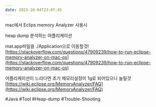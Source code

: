 ```yaml
---
date: 2023-10-04T23:07:45
---
```

mac에서 Eclips memory Analyzer 사용시

heap dump 분석하는 어플리케이션

mat.app파일을 ./Application으로 이동할것!  
[https://stackoverflow.com/questions/47909239/how-to-run-eclipse-memory-analyzer-on-mac-os](https://stackoverflow.com/questions/47909239/how-to-run-eclipse-memory-analyzer-on-mac-os)

어플리케이션이 느리다면 초기 메모리설정이 1g로 되어있으니 늘릴것  
[https://wiki.eclipse.org/MemoryAnalyzer/FAQ](https://wiki.eclipse.org/MemoryAnalyzer/FAQ)

#Java 
#Tool 
#Heap-dump 
#Trouble-Shooting